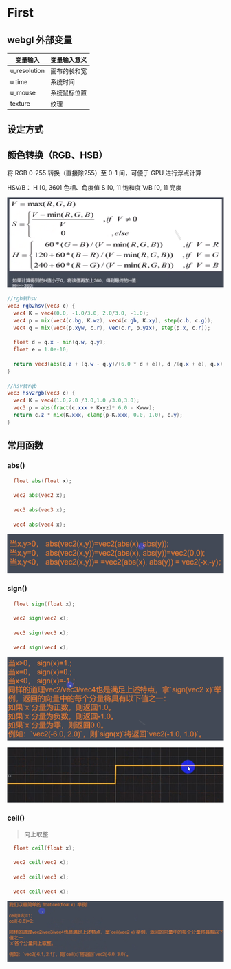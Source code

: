 # First

## webgl 外部变量

| 变量输入     | 变量输入意义 |
| ------------ | ------------ |
| u_resolution | 画布的长和宽 |
| u time       | 系统时间     |
| u_mouse      | 系统鼠标位置 |
| texture      | 纹理         |

## 设定方式

## 颜色转换（RGB、HSB）

将 RGB 0-255 转换（直接除255）至 0-1 间，可便于 GPU 进行浮点计算

HSV/B：
H [0, 360] 色相、角度值
S [0, 1] 饱和度
V/B [0, 1] 亮度

![Alt text](./image/RGB2HSV.png)

```glsl
//rgb转hsv
vec3 rgb2hsv(vec3 c) {
  vec4 K = vec4(0.0, -1.0/3.0, 2.0/3.0, -1.0);
  vec4 p = mix(vec4(c.bg, K.wz), vec4(c.gb, K.xy), step(c.b, c.g));
  vec4 q = mix(vec4(p.xyw, c.r), vec(c.r, p.yzx), step(p.x, c.r));

  float d = q.x - min(q.w, q.y);
  float e = 1.0e-10;

  return vec3(abs(q.z + (q.w - q.y)/(6.0 * d + e)), d /(q.x + e), q.x);
}

//hsv转rgb
vec3 hsv2rgb(vec3 c) {
  vec4 K = vec4(1.0,2.0 /3.0,1.0 /3.0,3.0);
  vec3 p = abs(fract(c.xxx + Kxyz)* 6.0 - Kwww);
  return c.z * mix(K.xxx, clamp(p-K.xxx, 0.0, 1.0), c.y);
}
```

## 常用函数

### abs()

```glsl
  float abs(float x);

  vec2 abs(vec2 x);

  vec3 abs(vec3 x);

  vec4 abs(vec4 x);
```

![Alt text](./image/abs.png)

### sign()

```glsl
  float sign(float x);

  vec2 sign(vec2 x);

  vec3 sign(vec3 x);

  vec4 sign(vec4 x);
```

![Alt text](./image/sign.png)

![Alt text](./image/sign2.png)

### ceil()

> 向上取整

```glsl
  float ceil(float x);

  vec2 ceil(vec2 x);

  vec3 ceil(vec3 x);

  vec4 ceil(vec4 x);
```

![Alt text](./image/ceil.png)
